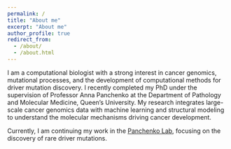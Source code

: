 ```yaml
---
permalink: /
title: "About me"
excerpt: "About me"
author_profile: true
redirect_from: 
  - /about/
  - /about.html
---
```


I am a computational biologist with a strong interest in cancer genomics, mutational processes, and the development of computational methods for driver mutation discovery. I recently completed my PhD under the supervision of Professor Anna Panchenko at the Department of Pathology and Molecular Medicine, Queen’s University. My research integrates large-scale cancer genomics data with machine learning and structural modeling to understand the molecular mechanisms driving cancer development.

Currently, I am continuing my work in the [Panchenko Lab](https://panchenko-lab.org/), focusing on the discovery of rare driver mutations.

